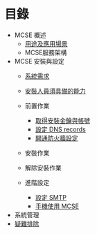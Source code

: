 # 目錄
* MCSE 概述
	* [用途及應用場景](overview.md)
	* MCSE服務架構
* MCSE 安裝與設定
	* [系統需求](system_requirement.md)
	* [安裝人員須具備的能力](capability.md)
	* 前置作業
		* [取得安裝金鑰與帳號](prerequisite_key.md)
		* [設定 DNS records](prerequisite_dns.md)
		* [開通防火牆設定](prerequisite_firewall.md)

	* 安裝作業
	* 解除安裝作業
	* 進階設定
		* [設定 SMTP](advanced_smtp.md)
		* [手機使用 MCSE](advanced_mobile.md) 	
* 系統管理
* [疑難排除](troubleshooting.md)